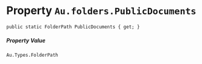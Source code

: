 # Property `Au.folders.PublicDocuments`

```
public static FolderPath PublicDocuments { get; }
```

##### Property Value

`Au.Types.FolderPath`